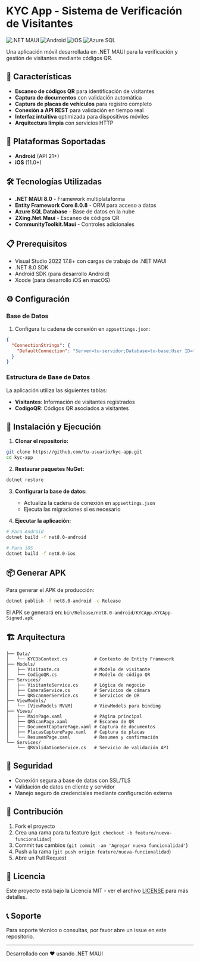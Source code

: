 # KYC App - Sistema de Verificación de Visitantes

![.NET MAUI](https://img.shields.io/badge/.NET%20MAUI-8.0-blue)
![Android](https://img.shields.io/badge/Android-API%2021%2B-green)
![iOS](https://img.shields.io/badge/iOS-11.0%2B-blue)
![Azure SQL](https://img.shields.io/badge/Database-Azure%20SQL-orange)

Una aplicación móvil desarrollada en .NET MAUI para la verificación y gestión de visitantes mediante códigos QR.

## 🚀 Características

- **Escaneo de códigos QR** para identificación de visitantes
- **Captura de documentos** con validación automática
- **Captura de placas de vehículos** para registro completo
- **Conexión a API REST** para validación en tiempo real
- **Interfaz intuitiva** optimizada para dispositivos móviles
- **Arquitectura limpia** con servicios HTTP

## 📱 Plataformas Soportadas

- **Android** (API 21+)
- **iOS** (11.0+)

## 🛠️ Tecnologías Utilizadas

- **.NET MAUI 8.0** - Framework multiplataforma
- **Entity Framework Core 8.0.8** - ORM para acceso a datos
- **Azure SQL Database** - Base de datos en la nube
- **ZXing.Net.Maui** - Escaneo de códigos QR
- **CommunityToolkit.Maui** - Controles adicionales

## 📋 Prerequisitos

- Visual Studio 2022 17.8+ con cargas de trabajo de .NET MAUI
- .NET 8.0 SDK
- Android SDK (para desarrollo Android)
- Xcode (para desarrollo iOS en macOS)

## ⚙️ Configuración

### Base de Datos

1. Configura tu cadena de conexión en `appsettings.json`:

```json
{
  "ConnectionStrings": {
    "DefaultConnection": "Server=tu-servidor;Database=tu-base;User ID=tu-usuario;Password=tu-password;..."
  }
}
```

### Estructura de Base de Datos

La aplicación utiliza las siguientes tablas:

- **Visitantes**: Información de visitantes registrados
- **CodigoQR**: Códigos QR asociados a visitantes

## 🔧 Instalación y Ejecución

1. **Clonar el repositorio:**
```bash
git clone https://github.com/tu-usuario/kyc-app.git
cd kyc-app
```

2. **Restaurar paquetes NuGet:**
```bash
dotnet restore
```

3. **Configurar la base de datos:**
   - Actualiza la cadena de conexión en `appsettings.json`
   - Ejecuta las migraciones si es necesario

4. **Ejecutar la aplicación:**
```bash
# Para Android
dotnet build -f net8.0-android

# Para iOS
dotnet build -f net8.0-ios
```

## 📦 Generar APK

Para generar el APK de producción:

```bash
dotnet publish -f net8.0-android -c Release
```

El APK se generará en: `bin/Release/net8.0-android/KYCApp.KYCApp-Signed.apk`

## 🏗️ Arquitectura

```
├── Data/
│   └── KYCDbContext.cs          # Contexto de Entity Framework
├── Models/
│   ├── Visitante.cs             # Modelo de visitante
│   └── CodigoQR.cs              # Modelo de código QR
├── Services/
│   ├── VisitanteService.cs      # Lógica de negocio
│   ├── CameraService.cs         # Servicios de cámara
│   └── QRScannerService.cs      # Servicios de QR
├── ViewModels/
│   └── [ViewModels MVVM]        # ViewModels para binding
├── Views/
│   ├── MainPage.xaml            # Página principal
│   ├── QRScanPage.xaml          # Escaneo de QR
│   ├── DocumentCapturePage.xaml # Captura de documentos
│   ├── PlacasCapturePage.xaml   # Captura de placas
│   └── ResumenPage.xaml         # Resumen y confirmación
└── Services/
    └── QRValidationService.cs   # Servicio de validación API
```

## 🔐 Seguridad

- Conexión segura a base de datos con SSL/TLS
- Validación de datos en cliente y servidor
- Manejo seguro de credenciales mediante configuración externa

## 🤝 Contribución

1. Fork el proyecto
2. Crea una rama para tu feature (`git checkout -b feature/nueva-funcionalidad`)
3. Commit tus cambios (`git commit -am 'Agregar nueva funcionalidad'`)
4. Push a la rama (`git push origin feature/nueva-funcionalidad`)
5. Abre un Pull Request

## 📄 Licencia

Este proyecto está bajo la Licencia MIT - ver el archivo [LICENSE](LICENSE) para más detalles.

## 📞 Soporte

Para soporte técnico o consultas, por favor abre un issue en este repositorio.

---

Desarrollado con ❤️ usando .NET MAUI

